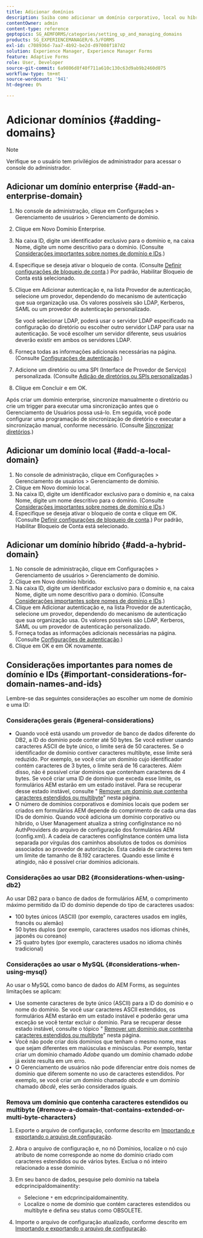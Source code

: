 ```yaml
---
title: Adicionar domínios
description: Saiba como adicionar um domínio corporativo, local ou híbrido usando configurações do Gerenciamento de domínio e considerações gerais para nomes de domínio e IDs.
contentOwner: admin
content-type: reference
geptopics: SG_AEMFORMS/categories/setting_up_and_managing_domains
products: SG_EXPERIENCEMANAGER/6.5/FORMS
exl-id: c708936d-7aa7-4b92-be2d-d97008f187d2
solution: Experience Manager, Experience Manager Forms
feature: Adaptive Forms
role: User, Developer
source-git-commit: 6a9806d8f40f711a610c130c63d9ab9b2460d075
workflow-type: tm+mt
source-wordcount: '941'
ht-degree: 0%

---
```


# Adicionar domínios {#adding-domains}

>[!NOTE]
> 
> Verifique se o usuário tem privilégios de administrador para acessar o console do administrador.

## Adicionar um domínio enterprise {#add-an-enterprise-domain}

1. No console de administração, clique em Configurações > Gerenciamento de usuários > Gerenciamento de domínio.
1. Clique em Novo Domínio Enterprise.
1. Na caixa ID, digite um identificador exclusivo para o domínio e, na caixa Nome, digite um nome descritivo para o domínio. (Consulte [Considerações importantes sobre nomes de domínio e IDs](adding-domains.md#important-considerations-for-domain-names-and-ids).)
1. Especifique se deseja ativar o bloqueio de conta. (Consulte [Definir configurações de bloqueio de conta](/help/forms/using/admin-help/configure-account-locking-settings.md#configure-account-locking-settings).) Por padrão, Habilitar Bloqueio de Conta está selecionado.
1. Clique em Adicionar autenticação e, na lista Provedor de autenticação, selecione um provedor, dependendo do mecanismo de autenticação que sua organização usa. Os valores possíveis são LDAP, Kerberos, SAML ou um provedor de autenticação personalizado.

   Se você selecionar LDAP, poderá usar o servidor LDAP especificado na configuração do diretório ou escolher outro servidor LDAP para usar na autenticação. Se você escolher um servidor diferente, seus usuários deverão existir em ambos os servidores LDAP.

1. Forneça todas as informações adicionais necessárias na página. (Consulte [Configurações de autenticação](/help/forms/using/admin-help/configuring-authentication-providers.md#authentication-settings).)
1. Adicione um diretório ou uma SPI (Interface de Provedor de Serviço) personalizada. (Consulte [Adição de diretórios ou SPIs personalizadas](/help/forms/using/admin-help/configuring-directories.md#adding-directories-or-custom-spis).)
1. Clique em Concluir e em OK.

Após criar um domínio enterprise, sincronize manualmente o diretório ou crie um trigger para executar uma sincronização antes que o Gerenciamento de Usuários possa usá-lo. Em seguida, você pode configurar uma programação de sincronização de diretório e executar a sincronização manual, conforme necessário. (Consulte [Sincronizar diretórios](/help/forms/using/admin-help/synchronizing-directories.md#synchronizing-directories).)

## Adicionar um domínio local {#add-a-local-domain}

1. No console de administração, clique em Configurações > Gerenciamento de usuários > Gerenciamento de domínio.
1. Clique em Novo domínio local.
1. Na caixa ID, digite um identificador exclusivo para o domínio e, na caixa Nome, digite um nome descritivo para o domínio. (Consulte [Considerações importantes sobre nomes de domínio e IDs](adding-domains.md#important-considerations-for-domain-names-and-ids).)
1. Especifique se deseja ativar o bloqueio de conta e clique em OK. (Consulte [Definir configurações de bloqueio de conta](/help/forms/using/admin-help/configure-account-locking-settings.md#configure-account-locking-settings).) Por padrão, Habilitar Bloqueio de Conta está selecionado.

## Adicionar um domínio híbrido {#add-a-hybrid-domain}

1. No console de administração, clique em Configurações > Gerenciamento de usuários > Gerenciamento de domínio.
1. Clique em Novo domínio híbrido.
1. Na caixa ID, digite um identificador exclusivo para o domínio e, na caixa Nome, digite um nome descritivo para o domínio. (Consulte [Considerações importantes sobre nomes de domínio e IDs](adding-domains.md#important-considerations-for-domain-names-and-ids).)
1. Clique em Adicionar autenticação e, na lista Provedor de autenticação, selecione um provedor, dependendo do mecanismo de autenticação que sua organização usa. Os valores possíveis são LDAP, Kerberos, SAML ou um provedor de autenticação personalizado.
1. Forneça todas as informações adicionais necessárias na página. (Consulte [Configurações de autenticação](/help/forms/using/admin-help/configuring-authentication-providers.md#authentication-settings).)
1. Clique em OK e em OK novamente.

## Considerações importantes para nomes de domínio e IDs {#important-considerations-for-domain-names-and-ids}

Lembre-se das seguintes considerações ao escolher um nome de domínio e uma ID:

### Considerações gerais {#general-considerations}

* Quando você está usando um provedor de banco de dados diferente do DB2, a ID do domínio pode conter até 50 bytes. Se você estiver usando caracteres ASCII de byte único, o limite será de 50 caracteres. Se o identificador de domínio contiver caracteres multibyte, esse limite será reduzido. Por exemplo, se você criar um domínio cujo identificador contém caracteres de 3 bytes, o limite será de 16 caracteres. Além disso, não é possível criar domínios que contenham caracteres de 4 bytes. Se você criar uma ID de domínio que exceda esse limite, os formulários AEM estarão em um estado instável. Para se recuperar desse estado instável, consulte &quot; [Remover um domínio que contenha caracteres estendidos ou multibyte](adding-domains.md#remove-a-domain-that-contains-extended-or-multi-byte-characters)&quot; nesta página.
* O número de domínios corporativos e domínios locais que podem ser criados em formulários AEM depende do comprimento de cada uma das IDs de domínio. Quando você adiciona um domínio corporativo ou híbrido, o User Management atualiza a string configInstance no nó AuthProviders do arquivo de configuração dos formulários AEM (config.xml). A cadeia de caracteres configInstance contém uma lista separada por vírgulas dos caminhos absolutos de todos os domínios associados ao provedor de autorização. Esta cadeia de caracteres tem um limite de tamanho de 8.192 caracteres. Quando esse limite é atingido, não é possível criar domínios adicionais.

### Considerações ao usar DB2 {#considerations-when-using-db2}

Ao usar DB2 para o banco de dados de formulários AEM, o comprimento máximo permitido da ID do domínio depende do tipo de caracteres usados:

* 100 bytes únicos (ASCII) (por exemplo, caracteres usados em inglês, francês ou alemão)
* 50 bytes duplos (por exemplo, caracteres usados nos idiomas chinês, japonês ou coreano)
* 25 quatro bytes (por exemplo, caracteres usados no idioma chinês tradicional)

### Considerações ao usar o MySQL {#considerations-when-using-mysql}

Ao usar o MySQL como banco de dados do AEM Forms, as seguintes limitações se aplicam:

* Use somente caracteres de byte único (ASCII) para a ID do domínio e o nome do domínio. Se você usar caracteres ASCII estendidos, os formulários AEM estarão em um estado instável e poderão gerar uma exceção se você tentar excluir o domínio. Para se recuperar desse estado instável, consulte o tópico &quot; [Remover um domínio que contenha caracteres estendidos ou multibyte](adding-domains.md#remove-a-domain-that-contains-extended-or-multi-byte-characters)&quot; nesta página.
* Você não pode criar dois domínios que tenham o mesmo nome, mas que sejam diferentes em maiúsculas e minúsculas. Por exemplo, tentar criar um domínio chamado *Adobe* quando um domínio chamado *adobe* já existe resulta em um erro.
* O Gerenciamento de usuários não pode diferenciar entre dois nomes de domínio que diferem somente no uso de caracteres estendidos. Por exemplo, se você criar um domínio chamado *abcde* e um domínio chamado *âbcdè*, eles serão considerados iguais.

### Remova um domínio que contenha caracteres estendidos ou multibyte {#remove-a-domain-that-contains-extended-or-multi-byte-characters}

1. Exporte o arquivo de configuração, conforme descrito em [Importando e exportando o arquivo de configuração](/help/forms/using/admin-help/importing-exporting-configuration-file.md#importing-and-exporting-the-configuration-file).
1. Abra o arquivo de configuração e, no nó Domínios, localize o nó cujo atributo de nome corresponde ao nome do domínio criado com caracteres estendidos ou de vários bytes. Exclua o nó inteiro relacionado a esse domínio.
1. Em seu banco de dados, pesquise pelo domínio na tabela edcprincipaldomainentity:

   * Selecione `*` em edcprincipaldomainentity.
   * Localize o nome de domínio que contém caracteres estendidos ou multibyte e defina seu status como OBSOLETE.

1. Importe o arquivo de configuração atualizado, conforme descrito em [Importando e exportando o arquivo de configuração](/help/forms/using/admin-help/importing-exporting-configuration-file.md#importing-and-exporting-the-configuration-file).
